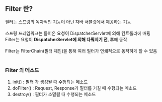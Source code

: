 ## Filter 란?
필터는 스프링의 독자적인 기능이 아닌 자바 서블릿에서 제공하는 기능 <br/>
<br/>
스프링 프레임워크는 들어온 요청이 DispatcherServlet에 의해 컨트롤러에 매핑 <br/>
Filter는 요청이 <b>DispatcherServlet에 의해 다뤄지기 전, 후</b>에 동작 <br/>
<br/>
Filter는 FilterChain(필터 체인)을 통해 여러 필터가 연쇄적으로 동작하게 할 수 있음 <br/>
<br/>

### Filter 의 메소드 
1. init() : 필터 가 생성될 때 수행되는 메소드
2. doFilter() : Request, Response가 필터를 거칠 때 수행되는 메소드
3. destroy() : 필터가 소멸될 때 수행되는 메소드
